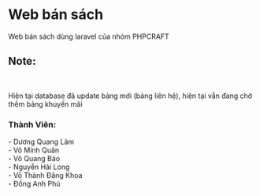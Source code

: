 # Web bán sách

<p> Web bán sách dùng laravel của nhóm PHPCRAFT </p>

## Note:
<br>
<p> 
Hiện tại database đã update bảng mới (bảng liên hệ), hiện tại vẫn đang chờ thêm bảng khuyến mãi <br>

</p>


### Thành Viên:

<p> - Dương Quang Lãm <br>
    - Võ Minh Quân <br>
    - Võ Quang Bảo <br>
    - Nguyễn Hải Long <br>
    - Võ Thành Đăng Khoa <br>
    - Đồng Anh Phú <br>
</p>
